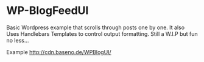 WP-BlogFeedUI
=============

Basic Wordpress example that scrolls through posts one by one. It also Uses Handlebars Templates to control output formatting. Still a W.I.P but fun no less...

Example http://cdn.baseno.de/WPBlogUI/
